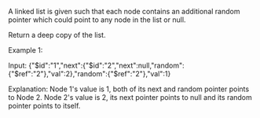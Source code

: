 A linked list is given such that each node contains an additional random pointer which could point to any node in the list or null.

Return a deep copy of the list.

 

Example 1:
[](https://discuss.leetcode.com/uploads/files/1470150906153-2yxeznm.png)

Input:
{"$id":"1","next":{"$id":"2","next":null,"random":{"$ref":"2"},"val":2},"random":{"$ref":"2"},"val":1}

Explanation:
Node 1's value is 1, both of its next and random pointer points to Node 2.
Node 2's value is 2, its next pointer points to null and its random pointer points to itself.

